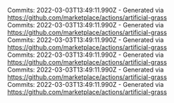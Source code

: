 Commits: 2022-03-03T13:49:11.990Z - Generated via https://github.com/marketplace/actions/artificial-grass
<br>
Commits: 2022-03-03T13:49:11.990Z - Generated via https://github.com/marketplace/actions/artificial-grass
<br>
Commits: 2022-03-03T13:49:11.990Z - Generated via https://github.com/marketplace/actions/artificial-grass
<br>
Commits: 2022-03-03T13:49:11.990Z - Generated via https://github.com/marketplace/actions/artificial-grass
<br>
Commits: 2022-03-03T13:49:11.990Z - Generated via https://github.com/marketplace/actions/artificial-grass
<br>
Commits: 2022-03-03T13:49:11.990Z - Generated via https://github.com/marketplace/actions/artificial-grass
<br>
